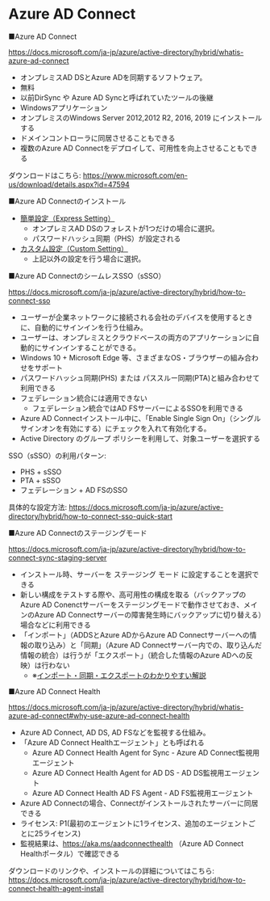 # Azure AD Connect

■Azure AD Connect

https://docs.microsoft.com/ja-jp/azure/active-directory/hybrid/whatis-azure-ad-connect

- オンプレミスAD DSとAzure ADを同期するソフトウェア。
- 無料
- 以前DirSync や Azure AD Syncと呼ばれていたツールの後継
- Windowsアプリケーション
- オンプレミスのWindows Server 2012,2012 R2, 2016, 2019 にインストールする
- ドメインコントローラに同居させることもできる
- 複数のAzure AD Connectをデプロイして、可用性を向上させることもできる

ダウンロードはこちら:
https://www.microsoft.com/en-us/download/details.aspx?id=47594

■Azure AD Connectのインストール

- [簡単設定（Express Setting）](https://docs.microsoft.com/ja-jp/azure/active-directory/hybrid/how-to-connect-install-express)
  - オンプレミスAD DSのフォレストが1つだけの場合に選択。
  - パスワードハッシュ同期（PHS）が設定される
- [カスタム設定（Custom Setting）](https://docs.microsoft.com/ja-jp/azure/active-directory/hybrid/how-to-connect-install-custom)
  - 上記以外の設定を行う場合に選択。


■Azure AD ConnectのシームレスSSO（sSSO）

https://docs.microsoft.com/ja-jp/azure/active-directory/hybrid/how-to-connect-sso

- ユーザーが企業ネットワークに接続される会社のデバイスを使用するときに、自動的にサインインを行う仕組み。
- ユーザーは、オンプレミスとクラウドベースの両方のアプリケーションに自動的にサインインすることができる。
- Windows 10 + Microsoft Edge 等、さまざまなOS・ブラウザーの組み合わせをサポート
- パスワードハッシュ同期(PHS) または パススルー同期(PTA)と組み合わせて利用できる
- フェデレーション統合には適用できない
  - フェデレーション統合ではAD FSサーバーによるSSOを利用できる
- Azure AD Connectインストール中に、「Enable Single Sign On」（シングル サインオンを有効にする）にチェックを入れて有効化する。
- Active Directory のグループ ポリシーを利用して、対象ユーザーを選択する

SSO（sSSO）の利用パターン:

- PHS + sSSO
- PTA + sSSO
- フェデレーション + AD FSのSSO

具体的な設定方法:
https://docs.microsoft.com/ja-jp/azure/active-directory/hybrid/how-to-connect-sso-quick-start

■Azure AD Connectのステージングモード

https://docs.microsoft.com/ja-jp/azure/active-directory/hybrid/how-to-connect-sync-staging-server

- インストール時、サーバーを ステージング モード に設定することを選択できる
- 新しい構成をテストする際や、高可用性の構成を取る（バックアップのAzure AD Conenctサーバーをステージングモードで動作させておき、メインのAzure AD Connectサーバーの障害発生時にバックアップに切り替える）場合などに利用できる
- 「インポート」（ADDSとAzure ADからAzure AD Connectサーバーへの情報の取り込み）と「同期」（Azure AD Connectサーバー内での、取り込んだ情報の統合）は行うが「エクスポート」（統合した情報のAzure ADへの反映）は行わない
  - ※[インポート・同期・エクスポートのわかりやすい解説](https://tech-lab.sios.jp/archives/20631#AADC3)

■Azure AD Connect Health

https://docs.microsoft.com/ja-jp/azure/active-directory/hybrid/whatis-azure-ad-connect#why-use-azure-ad-connect-health

- Azure AD Connect, AD DS, AD FSなどを監視する仕組み。
- 「Azure AD Connect Healthエージェント」とも呼ばれる
  - Azure AD Connect Health Agent for Sync - Azure AD Connect監視用エージェント
  - Azure AD Connect Health Agent for AD DS - AD DS監視用エージェント
  - Azure AD Connect Health AD FS Agent - AD FS監視用エージェント
- Azure AD Connectの場合、Connectがインストールされたサーバーに同居できる
- ライセンス: P1(最初のエージェントに1ライセンス、追加のエージェントごとに25ライセンス)
- 監視結果は、https://aka.ms/aadconnecthealth （Azure AD Connect Healthポータル）で確認できる

ダウンロードのリンクや、インストールの詳細についてはこちら: 
https://docs.microsoft.com/ja-jp/azure/active-directory/hybrid/how-to-connect-health-agent-install
